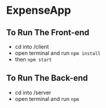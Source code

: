 # ExpenseApp
 
## To Run The Front-end
- cd into /client
- open terminal and run `npm install`
- then `npm start`

## To Run The Back-end
- cd into /server
- open terminal and run `npm `